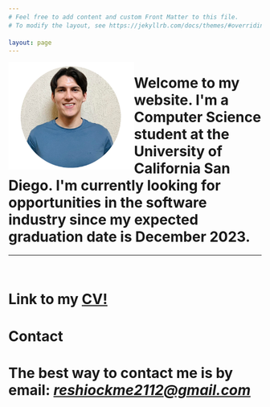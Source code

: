 ```yaml
---
# Feel free to add content and custom Front Matter to this file.
# To modify the layout, see https://jekyllrb.com/docs/themes/#overriding-theme-defaults

layout: page
---
```


<img align="left" width="250" height="215" src="/assets/profile.png">

# Welcome to my website. I'm a Computer Science student at the University of California San Diego. I'm currently looking for opportunities in the software industry since my expected graduation date is December 2023. #

---
<br /> 
  

# Link to my [CV!](https://drive.google.com/file/d/1YWqOfrh85f9mtvXcXTNQEdGaivlpB9cx/view?usp=sharing)  #  

# **Contact** #  

# The best way to contact me is by email: *reshiockme2112@gmail.com* #  
